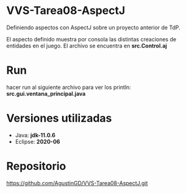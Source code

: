 # VVS-Tarea08-AspectJ
Definiendo aspectos con AspectJ sobre un proyecto anterior de TdP.

El aspecto definido muestra por consola las distintas creaciones de entidades en el juego.
El archivo se encuentra en **src.Control.aj**

# Run
hacer run al siguiente archivo para ver los println: **src.gui.ventana_principal.java**

# Versiones utilizadas
- Java: **jdk-11.0.6**
- Eclipse: **2020-06**

# Repositorio
https://github.com/AgustinGD/VVS-Tarea08-AspectJ.git
